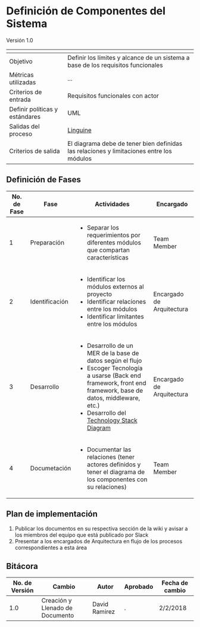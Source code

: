 # Definición de Componentes del Sistema
Versión 1.0


[]() | []()  
--|--
Objetivo| Definir los límites y alcance de un sistema a base de los requisitos funcionales
Métricas utilizadas | ...
Criterios de entrada | Requisitos funcionales con actor
Definir políticas y estándares |UML
Salidas del proceso | [Linguine](https://docs.google.com/document/d/1USG0KzOqV7U5UHgWiQ0vZeb_cY74DBZ6ybxOfk-AR0A/edit?usp=sharing)
Criterios de salida | El diagrama debe de tener bien definidas las relaciones y limitaciones entre los módulos


## Definición de Fases
No. de Fase | Fase | Actividades | Encargado
------------|------|-------------|-----------
1 | Preparación |<ul><li>Separar los requerimientos por diferentes módulos que compartan características | Team Member
2 | Identificación |<ul><li>Identificar los módulos externos al proyecto</li><li>Identificar relaciones entre los módulos</li><li>Identificar limitantes entre los módulos</li></ul>| Encargado de Arquitectura
3 | Desarrollo |<ul><li>Desarrollo de un MER de la base de datos según el flujo </li><li>Escoger Tecnología a usarse (Back end framework, front end framework, base de datos, middleware, etc.)</li><li>Desarrollo del [Technology Stack Diagram](https://github.com/dwyl/technology-stack) </li></ul> | Encargado de Arquitectura
4 | Documetación |<ul><li>Documentar las relaciones (tener actores definidos y tener el diagrama de los componentes con su relaciones)</li></ul>| Team Member

## Plan de implementación

1. Publicar los documentos en su respectiva sección de la wiki y avisar a los miembros del equipo que está publicado por Slack
2. Presentar a los encargados de Arquitectura en flujo de los procesos correspondientes a esta área

## Bitácora


No. de Versión | Cambio | Autor | Aprobado | Fecha de cambio
---------------|--------|-------|----------|----------------
1.0 | Creación y Llenado de Documento | David Ramirez | . | 2/2/2018
